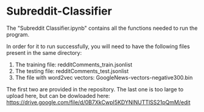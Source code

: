 # Subreddit-Classifier
The "Subreddit Classifier.ipynb" contains all the functions needed to run the program.

In order for it to run successfully, you will need to have the following files present in the same directory:
1. The training file:   redditComments_train.jsonlist
2. The testing file:    redditComments_test.jsonlist
3. The file with word2vec vectors:    GoogleNews-vectors-negative300.bin

The first two are provided in the repository.
The last one is too large to upload here, but can be dowloaded here: https://drive.google.com/file/d/0B7XkCwpI5KDYNlNUTTlSS21pQmM/edit

